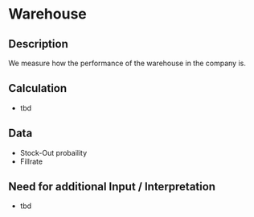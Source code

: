 # Warehouse

## Description
We measure how the performance of the warehouse in the company is.

## Calculation
* tbd

## Data
* Stock-Out probaility
* Fillrate

## Need for additional Input / Interpretation
* tbd
